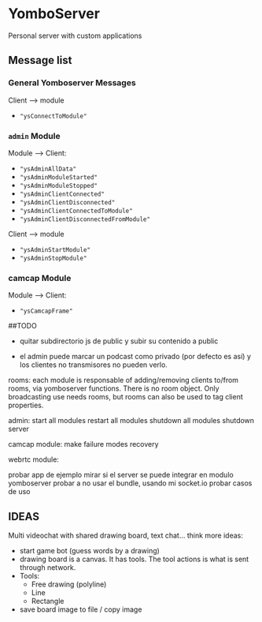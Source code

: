 
# YomboServer
Personal server with custom applications



## Message list

### General Yomboserver Messages

Client --> module

 - `"ysConnectToModule"`

### `admin` Module

Module --> Client:

 - `"ysAdminAllData"`
 - `"ysAdminModuleStarted"`
 - `"ysAdminModuleStopped"`
 - `"ysAdminClientConnected"`
 - `"ysAdminClientDisconnected"`
 - `"ysAdminClientConnectedToModule"`
 - `"ysAdminClientDisconnectedFromModule"`

Client --> module

 - `"ysAdminStartModule"`
 - `"ysAdminStopModule"`


### camcap Module

Module --> Client:

 - `"ysCamcapFrame"`


##TODO


 - quitar subdirectorio js de public y subir su contenido a public

 - el admin puede marcar un podcast como privado (por defecto es así) y los clientes no transmisores no pueden verlo.


rooms:
    each module is responsable of adding/removing clients to/from rooms, via yomboserver functions. There is no room object.
    Only broadcasting use needs rooms, but rooms can also be used to tag client properties.


admin:
    start all modules
    restart all modules
    shutdown all modules
    shutdown server

camcap module:
    make failure modes recovery


webrtc module:

probar app de ejemplo
mirar si el server se puede integrar en modulo yomboserver
probar a no usar el bundle, usando mi socket.io
probar casos de uso



## IDEAS

Multi videochat with shared drawing board, text chat... think more ideas:
 - start game bot (guess words by a drawing)
 - drawing board is a canvas. It has tools. The tool actions is what is sent through network.
 - Tools:
    - Free drawing (polyline)
    - Line
    - Rectangle
 - save board image to file / copy image
